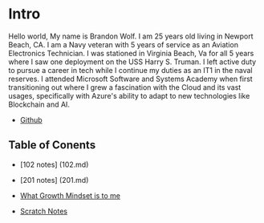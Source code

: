 # Intro 

Hello world,
My name is Brandon Wolf. I am 25 years old living in Newport Beach, CA. I am a Navy veteran with 5 years of service as an Aviation Electronics Technician. I was stationed in Virginia Beach, Va for all 5 years where I saw one deployment on the USS Harry S. Truman. I left active duty to pursue a career in tech while I continue my duties as an IT1 in the naval reserves. I attended Microsoft Software and Systems Academy when first transitioning out where I grew a fascination with the Cloud and its vast usages, specifically with Azure's ability to adapt to new technologies like Blockchain and AI.

- [Github](https://github.com/bwolf7)

## Table of Conents
- [102 notes] (102.md)
- [201 notes] (201.md)

- [What Growth Mindset is to me](growthmindset.md)
- [Scratch Notes](scratch_notes.md)



